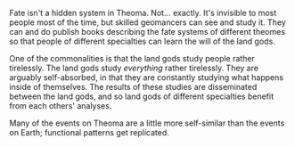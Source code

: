 Fate isn't a hidden system in Theoma.  Not... exactly.  It's invisible to most people most of the time, but skilled geomancers can see and study it.  They can and do publish books describing the fate systems of different theomes so that people of different specialties can learn the will of the land gods.

One of the commonalities is that the land gods study people rather tirelessly.  The land gods study *everything* rather tirelessly.  They are arguably self-absorbed, in that they are constantly studying what happens inside of themselves.  The results of these studies are disseminated between the land gods, and so land gods of different specialties benefit from each others' analyses.

Many of the events on Theoma are a little more self-similar than the events on Earth; functional patterns get replicated.